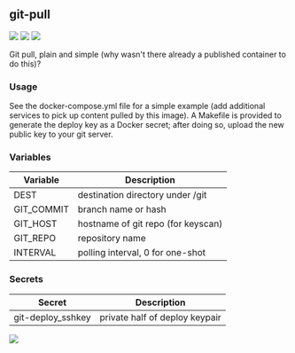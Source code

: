 ## git-pull
[![](https://images.microbadger.com/badges/version/instantlinux/git-pull.svg)](https://microbadger.com/images/instantlinux/git-pull "Version badge") [![](https://images.microbadger.com/badges/image/instantlinux/git-pull.svg)](https://microbadger.com/images/instantlinux/git-pull "Image badge") [![](https://images.microbadger.com/badges/commit/instantlinux/git-pull.svg)](https://microbadger.com/images/instantlinux/git-pull "Commit badge")

Git pull, plain and simple (why wasn't there already a published
container to do this)?

### Usage

See the docker-compose.yml file for a simple example (add additional
services to pick up content pulled by this image). A Makefile is
provided to generate the deploy key as a Docker secret; after doing so,
upload the new public key to your git server.

### Variables

| Variable | Description |
| -------- | ----------- |
|DEST| destination directory under /git |
|GIT_COMMIT| branch name or hash |
|GIT_HOST| hostname of git repo (for keyscan) |
|GIT_REPO| repository name |
|INTERVAL| polling interval, 0 for one-shot|

### Secrets
| Secret | Description |
| ------ | ----------- |
|git-deploy_sshkey| private half of deploy keypair|

[![](https://images.microbadger.com/badges/license/instantlinux/git-pull.svg)](https://microbadger.com/images/instantlinux/git-pull "License badge")
